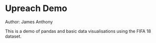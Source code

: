 # Upreach Demo

Author: James Anthony

This is a demo of pandas and basic data visualisations using the FIFA 18 dataset.

